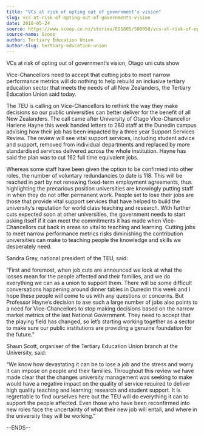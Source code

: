 ```yaml
---
title: "VCs at risk of opting out of government’s vision"
slug: vcs-at-risk-of-opting-out-of-governments-vision
date: 2018-05-24
source: https://www.scoop.co.nz/stories/ED1805/S00058/vcs-at-risk-of-opting-out-of-governments-vision.htm
source-name: Scoop
author: Tertiary Education Union
author-slug: tertiary-education-union
---
```


<p>VCs at risk of opting out of government’s vision, Otago
uni cuts show</p>

<p>Vice-Chancellors need to accept that cutting
jobs to meet narrow performance metrics will do nothing to
help rebuild an inclusive tertiary education sector that
meets the needs of all New Zealanders, the Tertiary
Education Union said today.</p>

<p>The TEU is calling on
Vice-Chancellors to rethink the way they make decisions so
our public universities can better deliver for the benefit
of all New Zealanders. The call came after University of
Otago Vice-Chancellor Harlene Hayne this week handed letters
to 280 staff at the Dunedin campus advising how their job
has been impacted by a three year Support Services Review. The
review will see vital support services, including student
advice and support, removed from individual departments and
replaced by more standardised services delivered across the
whole institution. Hayne has said the plan was to cut 162
full time equivalent jobs.</p>

<p>Whereas some staff have been
given the option to be confirmed into other roles, the
number of voluntary redundancies to date is 118. This will
be reached in part by not renewing fixed-term employment
agreements, thus highlighting the precarious position
universities are knowingly putting staff in when they do not
offer permanent work. People set to lose their jobs are
those that provide vital support services that have helped
to build the university’s reputation for world class
teaching and research. With further cuts expected soon at
other universities, the government needs to start asking
itself if it can meet the commitments it has made when
Vice-Chancellors cut back in areas so vital to teaching and
learning. Cutting jobs to meet narrow performance metrics
risks diminishing the contribution universities can make to
teaching people the knowledge and skills we desperately
need.
</p>

<p>Sandra Grey, national president of the TEU,
said:</p>

<p>“First and foremost, when job cuts are announced
we look at what the losses mean for the people affected and
their families, and we do everything we can as a union to
support them. There will be some difficult conversations
happening around dinner tables in Dunedin this week and I
hope these people will come to us with any questions or
concerns. But Professor Hayne’s decision to axe such a
large number of jobs also points to a need for
Vice-Chancellors to stop making decisions based on the
narrow market metrics of the last National Government. They
need to accept that the playing field has changed, so
let’s starting working together as a sector to make sure
our public institutions are providing a genuine foundation
for the future.”</p>

<p>Shaun Scott, organiser of the Tertiary
Education Union branch at the University, said:</p>

<p>“We know
how devastating it can be to lose a job and the stress and
worry it can impose on people and their families. Throughout
this review we have made clear that the changes university
management was seeking to make would have a negative impact
on the quality of service required to deliver high quality
teaching and learning; research and student support. It is
regrettable to find ourselves here but the TEU will do
everything it can to support the people affected. Even those
who have been reconfirmed into new roles face the
uncertainty of what their new job will entail, and where in
the university they will be
working.”</p>

<p>--ENDS--</p>